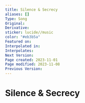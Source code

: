 ```yaml
---
title: Silence & Secrecy
aliases: []
Type: Song
Original: 
Derivative: 
sticker: lucide//music
color: "#eb3b5a"
Featured on: 
Interpolated in: 
Interpolates: 
Next Version: 
Page created: 2023-11-01
Page modified: 2023-11-08
Previous Version: 
---
```


# Silence & Secrecy
